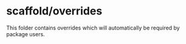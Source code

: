 # scaffold/overrides

This folder contains overrides which will automatically be required by package users.
